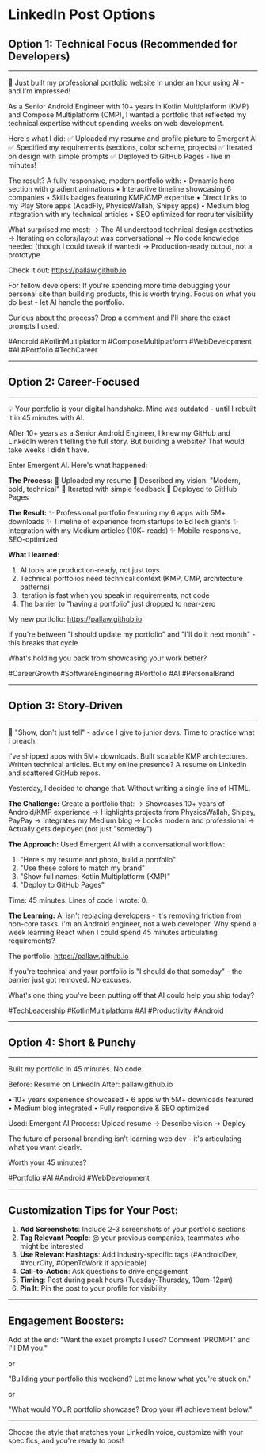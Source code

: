 # LinkedIn Post Options

## Option 1: Technical Focus (Recommended for Developers)

---

🚀 Just built my professional portfolio website in under an hour using AI - and I'm impressed!

As a Senior Android Engineer with 10+ years in Kotlin Multiplatform (KMP) and Compose Multiplatform (CMP), I wanted a portfolio that reflected my technical expertise without spending weeks on web development.

Here's what I did:
✅ Uploaded my resume and profile picture to Emergent AI
✅ Specified my requirements (sections, color scheme, projects)
✅ Iterated on design with simple prompts
✅ Deployed to GitHub Pages - live in minutes!

The result? A fully responsive, modern portfolio with:
• Dynamic hero section with gradient animations
• Interactive timeline showcasing 6 companies
• Skills badges featuring KMP/CMP expertise
• Direct links to my Play Store apps (AcadFly, PhysicsWallah, Shipsy apps)
• Medium blog integration with my technical articles
• SEO optimized for recruiter visibility

What surprised me most:
→ The AI understood technical design aesthetics
→ Iterating on colors/layout was conversational
→ No code knowledge needed (though I could tweak if wanted)
→ Production-ready output, not a prototype

Check it out: https://pallaw.github.io

For fellow developers: If you're spending more time debugging your personal site than building products, this is worth trying. Focus on what you do best - let AI handle the portfolio.

Curious about the process? Drop a comment and I'll share the exact prompts I used.

#Android #KotlinMultiplatform #ComposeMultiplatform #WebDevelopment #AI #Portfolio #TechCareer

---

## Option 2: Career-Focused

---

💡 Your portfolio is your digital handshake. Mine was outdated - until I rebuilt it in 45 minutes with AI.

After 10+ years as a Senior Android Engineer, I knew my GitHub and LinkedIn weren't telling the full story. But building a website? That would take weeks I didn't have.

Enter Emergent AI. Here's what happened:

**The Process:**
📄 Uploaded my resume
🎨 Described my vision: "Modern, bold, technical"
🔄 Iterated with simple feedback
🚀 Deployed to GitHub Pages

**The Result:**
✨ Professional portfolio featuring my 6 apps with 5M+ downloads
✨ Timeline of experience from startups to EdTech giants
✨ Integration with my Medium articles (10K+ reads)
✨ Mobile-responsive, SEO-optimized

**What I learned:**
1. AI tools are production-ready, not just toys
2. Technical portfolios need technical context (KMP, CMP, architecture patterns)
3. Iteration is fast when you speak in requirements, not code
4. The barrier to "having a portfolio" just dropped to near-zero

My new portfolio: https://pallaw.github.io

If you're between "I should update my portfolio" and "I'll do it next month" - this breaks that cycle.

What's holding you back from showcasing your work better?

#CareerGrowth #SoftwareEngineering #Portfolio #AI #PersonalBrand

---

## Option 3: Story-Driven

---

🎯 "Show, don't just tell" - advice I give to junior devs. Time to practice what I preach.

I've shipped apps with 5M+ downloads. Built scalable KMP architectures. Written technical articles. But my online presence? A resume on LinkedIn and scattered GitHub repos.

Yesterday, I decided to change that. Without writing a single line of HTML.

**The Challenge:**
Create a portfolio that:
→ Showcases 10+ years of Android/KMP experience
→ Highlights projects from PhysicsWallah, Shipsy, PayPay
→ Integrates my Medium blog
→ Looks modern and professional
→ Actually gets deployed (not just "someday")

**The Approach:**
Used Emergent AI with a conversational workflow:
1. "Here's my resume and photo, build a portfolio"
2. "Use these colors to match my brand"
3. "Show full names: Kotlin Multiplatform (KMP)"
4. "Deploy to GitHub Pages"

Time: 45 minutes. Lines of code I wrote: 0.

**The Learning:**
AI isn't replacing developers - it's removing friction from non-core tasks. I'm an Android engineer, not a web developer. Why spend a week learning React when I could spend 45 minutes articulating requirements?

The portfolio: https://pallaw.github.io

If you're technical and your portfolio is "I should do that someday" - the barrier just got removed. No excuses.

What's one thing you've been putting off that AI could help you ship today?

#TechLeadership #KotlinMultiplatform #AI #Productivity #Android

---

## Option 4: Short & Punchy

---

Built my portfolio in 45 minutes. No code.

Before: Resume on LinkedIn
After: pallaw.github.io

• 10+ years experience showcased
• 6 apps with 5M+ downloads featured
• Medium blog integrated
• Fully responsive & SEO optimized

Used: Emergent AI
Process: Upload resume → Describe vision → Deploy

The future of personal branding isn't learning web dev - it's articulating what you want clearly.

Worth your 45 minutes?

#Portfolio #AI #Android #WebDevelopment

---

## Customization Tips for Your Post:

1. **Add Screenshots**: Include 2-3 screenshots of your portfolio sections
2. **Tag Relevant People**: @ your previous companies, teammates who might be interested
3. **Use Relevant Hashtags**: Add industry-specific tags (#AndroidDev, #YourCity, #OpenToWork if applicable)
4. **Call-to-Action**: Ask questions to drive engagement
5. **Timing**: Post during peak hours (Tuesday-Thursday, 10am-12pm)
6. **Pin It**: Pin the post to your profile for visibility

---

## Engagement Boosters:

Add at the end:
"Want the exact prompts I used? Comment 'PROMPT' and I'll DM you."

or

"Building your portfolio this weekend? Let me know what you're stuck on."

or

"What would YOUR portfolio showcase? Drop your #1 achievement below."

---

Choose the style that matches your LinkedIn voice, customize with your specifics, and you're ready to post!
